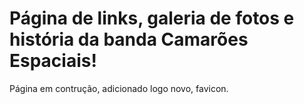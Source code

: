 # Página de links, galeria de fotos e história da banda Camarões Espaciais!
Página em contrução, adicionado logo novo, favicon.
